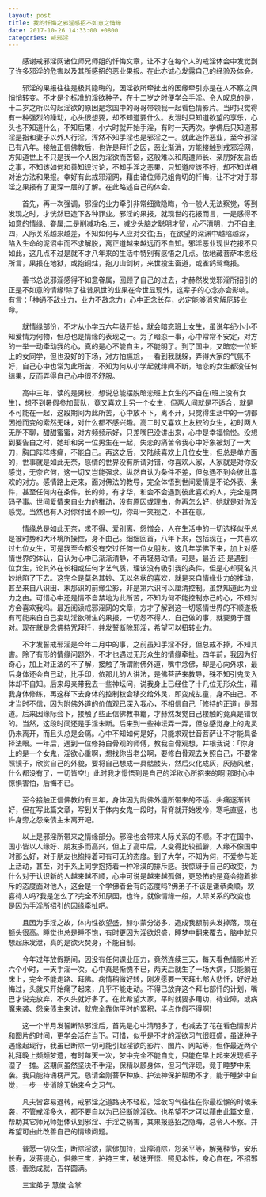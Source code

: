 ```yaml
---
layout: post
title: 我的忏悔之邪淫感招不如意之情缘
date: 2017-10-26 14:33:00 +0800
categories: 戒邪淫
---
```


　　感谢戒邪淫网诸位师兄师姐的忏悔文章，让不才在每个人的戒淫体会中发觉到了许多邪淫的危害以及其所感招的恶业果报。在此亦诚心发露自己的经验及体会。
　　邪淫的果报往往是极其隐晦的，因淫欲所牵扯出的因缘牵引亦是在人不察之间悄悄转变。不才是个标准的淫欲种子，在十二岁之时便学会手淫。令人叹息的是，十二岁之所以勾起淫欲的原因是念国中的哥哥带领我一起看色情影片。当时只觉得有一种强烈的躁动，心头很想要，却不知道要什么。发泄时只知道欲望的享乐，心头也不知道什么，不知后果，小六时就开始手淫，有时一天两次。学佛后只知道邪淫是指和妻子以外人行淫，浑然不知手淫也是邪淫之一。就此造作恶业，至今邪淫已有八年。接触正信佛教后，也许是拜忏之因，恶业渐消，方能接触到戒邪淫网，方知道世上不只是我一个人因为淫欲而苦恼，这般难以和周遭师长、亲朋好友启齿之事，不知该如何和善知识讨论，不知手淫之恶果，只知道应该不好，却不知详细对治方法和果报。幸好有此戒邪淫网，藉由诸位师兄姐肯切的忏悔，让不才对于邪淫之果报有了更深一层的了解。在此略述自己的体会。
　　首先，再一次强调，邪淫的业力牵引非常细微隐晦，令一般人无法察觉，等到发现之时，才恍然已造下各种罪业。邪淫的果报，就现世的花报而言，一是感得不如意的情缘、眷属;二是削减功名;三，减少头脑之聪明才智，心不清明，力不自主;四，人际关系越来越差，不知如何与人应对交往;五，在欲望的深渊中越陷越深，陷入生命的泥沼中而不求解脱，离正道越来越远而不自知。邪淫恶业现世花报不只如此，这几点不过是就不才八年来的生活中特别有感悟之几点。依地藏菩萨本愿经所言，果报在地狱，或抱铜炷，抱刀山剑树，来世投生畜道，或雀鸽鸳鸯报。
　　善书总说邪淫感得不如意眷属，回顾了自己的过去，才赫然发觉邪淫所招引的正是不如意的情缘!除了往昔夙世的业果在今世显现外，这辈子的心念亦会影响。有言：「神通不敌业力，业力不敌念力」心中正念长存，必定能够消灾解厄转业命。
　　就情缘部份，不才从小学五六年级开始，就会暗恋班上女生，虽说年纪小小不知爱情为何物，但总也是情缘的表现之一。为了暗恋一事，心中常常不安定，对方的一举一动牵动我的心，真的是心不能自主，不能明了。到了国中，又暗恋一位班上的女同学，但也没好的下场，对方怕尴尬，一看到我就躲，弄得大家的气氛不好，自己心中也常为此所苦，不知为何从小学起就绯闻不断，暗恋的女生都没任何结果，反而弄得自己心中很不舒服。
　　高中三年，读的是男校，想说总能摆脱暗恋班上女生的不自在(班上没有女生)，想不到暑假参加营队，竟又喜欢上另一个女生，但两人间就是不适合，就是不可能在一起，这段期间为此所苦，心中放不下，离不开，只觉得生活中的一切都因她而变的索然无味，对什么都不感兴趣。高二时又喜欢上友校的女生，初时两人无所不聊，甜甜蜜蜜，对方频频示好，只差嘴巴没讲出来，心中是幸福愉悦。没想到要告白之时，她却和另一位男生在一起，失恋的痛苦令我心中好象被划了一大刀，胸口阵阵疼痛，不能自己。再这之后，又陆续喜欢上几位女生，但总是单方面的，世事就是如此无奈，感情的世界没有所谓对错，你喜欢人家，人家就是对你没感觉，无奈它何，这一切又岂能强求。纵然自认为条件不差，但总遇不到会彼此喜欢的对方。感情路上走来，面对佛法的教导，完全体悟到世间爱情是不论外表、条件，甚至任何内在条件，长的帅，有才华，和会不会遇到彼此喜欢的人，完全是两码子事。世间爱情来自业力的推动，没有原因或理由，你再怎么好，她就是对你没感觉。当然也有人对你付出不顾一切，你却一笑视之，不甚在意。
　　情缘总是如此无奈，求不得、爱别离、怨憎会，人在生活中的一切选择似乎总是被时势和大环境所操控，身不由己。细细回首，八年下来，包括现在，一共喜欢过七位女生，可是我至今都没有交过任何一位女朋友。这几年学佛下来，加上对感情世界的体认，自认为心中已渐渐清静，不再轻易动情。可是，最近 还 是遇到一位女生，论其外在长相或任何才艺气质，理该没有吸引我的条件，但是心却莫名其妙地陷了下去。这完全是莫名其妙、无以名状的喜欢，就是来自情缘业力的推动，甚至来自八识田、末那识的前缘尘影，非是第六识可以厘清控制。虽然知道此为业力之由。可惜心中还是情不自禁地为此所苦，不知为何不能控制亦己的心，不知对方会喜欢我吗。最近阅读戒邪淫网的文章，方才了解到这一切感情世界的不顺遂极有可能来自自己妄动淫欲所生的果报，一切怨不得人，自己做的事，就要勇于面对。现在就是念佛持咒拜忏，并发誓断除邪淫，希望可以扭转业力。
　　不才发誓戒邪淫是今年二月中的事，之前虽知手淫不好，但总戒不掉，不知其害。除了有形的情缘问题外，不才也遇过无形众生的情缘牵扯。四年前，我因为好奇心，加上对正法的不了解，接触了所谓附佛外道，嘴中念佛，却是心向外求，最后身体还会自己动，比手印，依那儿的人讲法，是佛菩萨来教导，殊不知引鬼灵入体却不自知。后来母亲带我去一些神坛问，说我身上已经住了十几位无形众生，藉我身体修练，再这样下去身体的控制权会移交给外灵，即变成乩童，身不由己。不才当时不信，因为附佛外道的价值观已深入我心，不相信自己「修持的正道」是邪道。后来因缘际会下，接触了些正信佛教书籍，才赫然发觉自己接触的竟真是错误的。当然，这段时间还是手淫未断。后来到一些神坛弄一弄，但总感觉身上的鬼灵仍未离开，而且头总是会痛。心中不知如何是好，只能求观世音菩萨让不才能具备择法眼。一年后，遇到一位修持白骨观的师傅，教我白骨观想，并根我说：「你身上的是一个女鬼，淫欲心重啊，想找你当老公啊，要修白骨观去关照自己，不要常照镜子，欣赏自己的外貌，要将自己想成一具骷髅头，然后火化成灰，灰随风散，什么都没有了，一切皆空!」此时我才憬悟到是自己的淫欲心所招来的啊!那时心中惊惧害怕，后悔不已。
　　至今接触正信佛教约有三年，身体因为附佛外道所带来的不适、头痛逐渐转好，但在写此篇文章，写到关于体内女鬼一段时，背脊就开始发冷，寒毛直竖，也许身旁之怨亲债主未离开吧。
　　以上是邪淫所带来之情缘部分。邪淫也会带来人际关系的不顺。不才在国中、国小皆以人缘好、朋友多而高兴，但上了高中后，人变得比较孤僻，人缘不像国中时那么好，对于朋友也抱持着可有可无的态度。到了大学，不知为何，不爱参与班上活动，甚至，对于系上同学抱持着一种冷漠的排斥感。我惊讶于自己的改变，为什么对于认识新的人越来越不顺，心中可说是越来越孤僻，更恐怖的是竟会抱着排斥的态度面对他人，这会是一个学佛者会有的态度吗?佛弟子不该是谦恭柔顺，欢喜待人吗?我是怎么了?完全不知原因，也许，就像情缘一般，人际关系的改变也是因为手淫所招引的因缘牵扯吧。
　　且因为手淫之故，体内性欲望盛，赫尔蒙分泌多，造成我额前头发掉落，现在额头很高。睡觉也总是睡不饱，有时更因为淫欲炽盛，睡梦中翻来覆去，脑中就只想起床发泄，真的是欲火焚身，不能自制。
　　今年过年放假期间，因没有任何课业压力，竟然连续三天，每天看色情影片近六个小时，一天手淫一次。心中真是惭愧不已，两天后就生了一场大病，只能躺在床上，完全不能走路、拜佛。病情稍微好转，刚发愿要一天拜七部大悲忏，好好地悔过，头就又开始痛了起来，几乎不能走动。不得已放弃这个拜七部忏的计划，嘴巴才说完放弃，不久头就好多了。在此希望大家，平时就要多用功，待业障，或病魔来袭、怨亲债主来讨，就完全靠你平时的累积，半点作假不得啊!
　　这一个半月发誓断除邪淫后，首先是心中清明多了，也减去了花在看色情影片和图片的时间，更学会活在当下。可惜，似乎是不才的淫欲习气很旺盛，虽说种子遇缘起现行，我虽已断除一切可能引起淫欲的影片、图片、网站等，但作最近两个礼拜晚上频频梦遗，有时每天一次，梦中完全不能自觉，只能在早上起来发现裤子湿了一摊。这期间虽然坚决不手淫，保精以顾身体，但习气浮现，竟于睡梦中来袭。我只能持诵楞严咒，恳请金刚菩萨种族、护法神保护帮助不才，能于睡梦中自觉，一步一步消除无始来今之习气。
　　凡夫皆容易退转，戒邪淫之道路决不轻松，淫欲习气往往在你最松懈的时候来袭，不管戒淫多久，都不要自以为已经断除淫欲。也希望不才可以藉由此篇文章，帮助其它师兄师姐体认到邪淫、手淫之祸害，其果报感招之隐晦，总令人不察。并希望可由此改善自己的情缘问题。
　　普愿一切众生，断除淫欲，蒙佛加持，业障消除，怨亲平等，解冤释节，安乐长寿，发菩提心，供养三宝，护持三宝，破迷开悟、照见本性，身心自在，不招邪惑，善愿成就，吉祥圆满。
　　三宝弟子 慧俊 合掌